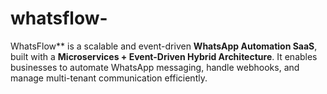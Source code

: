 # whatsflow-
WhatsFlow** is a scalable and event-driven **WhatsApp Automation SaaS**, built with a **Microservices + Event-Driven Hybrid Architecture**. It enables businesses to automate WhatsApp messaging, handle webhooks, and manage multi-tenant communication efficiently.
